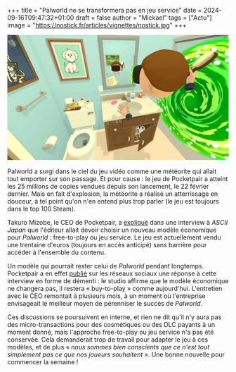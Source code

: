 +++
title = "Palworld ne se transformera pas en jeu service"
date = 2024-09-16T09:47:32+01:00
draft = false
author = "Mickael"
tags = ["Actu"]
image = "https://nostick.fr/articles/vignettes/nostick.jpg"
+++

![Texte Alternative](rickmorty.jpeg "Légende de l’image")

Palworld a surgi dans le ciel du jeu vidéo comme une météorite qui allait tout emporter sur son passage. Et pour cause : le jeu de Pocketpair a atteint les 25 millions de copies vendues depuis son lancement, le 22 février dernier. Mais en fait d'explosion, la météorite a réalisé un atterrissage en douceur, à tel point qu'on n'en entend plus trop parler (le jeu est toujours dans le top 100 Steam).

Takuro Mizobe, le CEO de Pocketpair, a [expliqué](https://ascii.jp/elem/000/004/220/4220741/) dans une interview à *ASCII Japan* que l'éditeur allait devoir choisir un nouveau modèle économique pour *Palworld* : free-to-play ou jeu service. Le jeu est actuellement vendu une trentaine d'euros (toujours en accès anticipé) sans barrière pour accéder à l'ensemble du contenu.

Un modèle qui pourrait rester celui de *Palworld* pendant longtemps. Pocketpair a en effet [publié](https://x.com/Palworld_EN/status/1834947171944485224) sur les réseaux sociaux une réponse à cette interview en forme de démenti : le studio affirme que le modèle économique ne changera pas, il restera « buy-to-play » comme aujourd'hui. L'entretien avec le CEO remontait à plusieurs mois, à un moment où l'entreprise envisageait le meilleur moyen de pérenniser le succès de *Palworld*.

Ces discussions se poursuivent en interne, et rien ne dit qu'il n'y aura pas des micro-transactions pour des cosmétiques ou des DLC payants à un moment donné, mais l'approche free-to-play ou jeu service n'a pas été conservée. Cela demanderait trop de travail pour adapter le jeu à ces modèles, et de plus « *nous sommes bien conscients que ce n'est tout simplement pas ce que nos joueurs souhaitent* ». Une bonne nouvelle pour commencer la semaine !